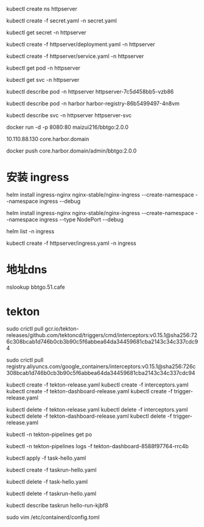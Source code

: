  kubectl create ns httpserver

kubectl create -f secret.yaml -n secret.yaml

 kubectl  get secret -n httpserver

 kubectl create -f httpserver/deployment.yaml -n httpserver

kubectl create -f httpserver/service.yaml -n httpserver

 kubectl get pod -n httpserver


 kubectl get svc -n httpserver


kubectl describe pod -n httpserver httpserver-7c5d458bb5-vzb86

kubectl describe pod -n harbor harbor-registry-86b5499497-4n8vm

kubectl describe svc -n httpserver httpserver-svc



docker run -d -p 8080:80 maizui216/bbtgo:2.0.0

10.110.88.130 core.harbor.domain

 docker push  core.harbor.domain/admin/bbtgo:2.0.0

# 安装 ingress

helm install ingress-nginx nginx-stable/nginx-ingress --create-namespace --namespace ingress  --debug

helm install ingress-nginx nginx-stable/nginx-ingress --create-namespace --namespace ingress --type NodePort --debug

helm list -n ingress

kubectl create -f httpserver/ingress.yaml -n ingress

# 地址dns
nslookup bbtgo.51.cafe


# tekton

sudo crictl pull gcr.io/tekton-releases/github.com/tektoncd/triggers/cmd/interceptors:v0.15.1@sha256:726c308bcab1d746b0cb3b90c5f6abbea64da34459681cba2143c34c337cdc94

sudo crictl pull registry.aliyuncs.com/google_containers/interceptors:v0.15.1@sha256:726c308bcab1d746b0cb3b90c5f6abbea64da34459681cba2143c34c337cdc94

kubectl create -f tekton-release.yaml
kubectl create -f interceptors.yaml
kubectl create -f  tekton-dashboard-release.yaml
kubectl create -f trigger-release.yaml

kubectl delete -f tekton-release.yaml
kubectl delete -f interceptors.yaml
kubectl delete -f tekton-dashboard-release.yaml
kubectl delete -f trigger-release.yaml

kubectl -n tekton-pipelines get po

 kubectl -n tekton-pipelines logs -f tekton-dashboard-8588f97764-rrc4b

kubectl apply -f task-hello.yaml

kubectl create -f taskrun-hello.yaml

kubectl delete -f task-hello.yaml

kubectl delete -f taskrun-hello.yaml


kubectl describe taskrun hello-run-kjbf8


sudo vim /etc/containerd/config.toml